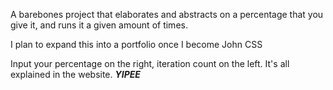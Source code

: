 A barebones project that elaborates and abstracts on a percentage that you give it, and runs it a given amount of times.

I plan to expand this into a portfolio once I become John CSS

Input your percentage on the right, iteration count on the left. It's all explained in the website. ***YIPEE***
